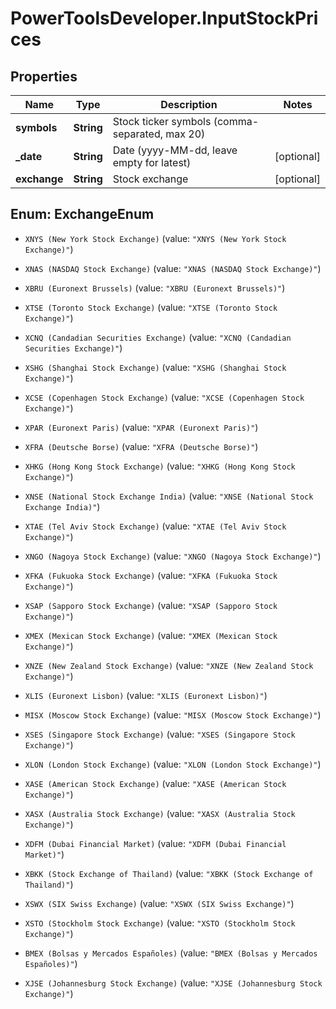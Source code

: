 # PowerToolsDeveloper.InputStockPrices

## Properties

Name | Type | Description | Notes
------------ | ------------- | ------------- | -------------
**symbols** | **String** | Stock ticker symbols (comma-separated, max 20) | 
**_date** | **String** | Date (yyyy-MM-dd, leave empty for latest) | [optional] 
**exchange** | **String** | Stock exchange | [optional] 



## Enum: ExchangeEnum


* `XNYS (New York Stock Exchange)` (value: `"XNYS (New York Stock Exchange)"`)

* `XNAS (NASDAQ Stock Exchange)` (value: `"XNAS (NASDAQ Stock Exchange)"`)

* `XBRU (Euronext Brussels)` (value: `"XBRU (Euronext Brussels)"`)

* `XTSE (Toronto Stock Exchange)` (value: `"XTSE (Toronto Stock Exchange)"`)

* `XCNQ (Candadian Securities Exchange)` (value: `"XCNQ (Candadian Securities Exchange)"`)

* `XSHG (Shanghai Stock Exchange)` (value: `"XSHG (Shanghai Stock Exchange)"`)

* `XCSE (Copenhagen Stock Exchange)` (value: `"XCSE (Copenhagen Stock Exchange)"`)

* `XPAR (Euronext Paris)` (value: `"XPAR (Euronext Paris)"`)

* `XFRA (Deutsche Borse)` (value: `"XFRA (Deutsche Borse)"`)

* `XHKG (Hong Kong Stock Exchange)` (value: `"XHKG (Hong Kong Stock Exchange)"`)

* `XNSE (National Stock Exchange India)` (value: `"XNSE (National Stock Exchange India)"`)

* `XTAE (Tel Aviv Stock Exchange)` (value: `"XTAE (Tel Aviv Stock Exchange)"`)

* `XNGO (Nagoya Stock Exchange)` (value: `"XNGO (Nagoya Stock Exchange)"`)

* `XFKA (Fukuoka Stock Exchange)` (value: `"XFKA (Fukuoka Stock Exchange)"`)

* `XSAP (Sapporo Stock Exchange)` (value: `"XSAP (Sapporo Stock Exchange)"`)

* `XMEX (Mexican Stock Exchange)` (value: `"XMEX (Mexican Stock Exchange)"`)

* `XNZE (New Zealand Stock Exchange)` (value: `"XNZE (New Zealand Stock Exchange)"`)

* `XLIS (Euronext Lisbon)` (value: `"XLIS (Euronext Lisbon)"`)

* `MISX (Moscow Stock Exchange)` (value: `"MISX (Moscow Stock Exchange)"`)

* `XSES (Singapore Stock Exchange)` (value: `"XSES (Singapore Stock Exchange)"`)

* `XLON (London Stock Exchange)` (value: `"XLON (London Stock Exchange)"`)

* `XASE (American Stock Exchange)` (value: `"XASE (American Stock Exchange)"`)

* `XASX (Australia Stock Exchange)` (value: `"XASX (Australia Stock Exchange)"`)

* `XDFM (Dubai Financial Market)` (value: `"XDFM (Dubai Financial Market)"`)

* `XBKK (Stock Exchange of Thailand)` (value: `"XBKK (Stock Exchange of Thailand)"`)

* `XSWX (SIX Swiss Exchange)` (value: `"XSWX (SIX Swiss Exchange)"`)

* `XSTO (Stockholm Stock Exchange)` (value: `"XSTO (Stockholm Stock Exchange)"`)

* `BMEX (Bolsas y Mercados Españoles)` (value: `"BMEX (Bolsas y Mercados Españoles)"`)

* `XJSE (Johannesburg Stock Exchange)` (value: `"XJSE (Johannesburg Stock Exchange)"`)




